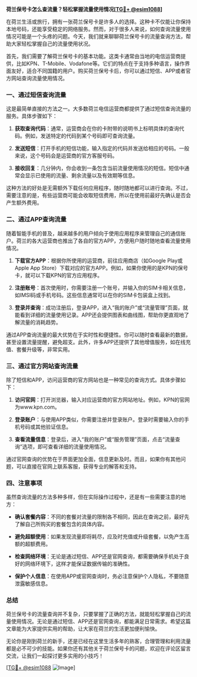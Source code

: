 **荷兰保号卡怎么查流量？轻松掌握流量使用情况[[TG💪+ @esim1088](https://t.me/s/esim1088)]**

在荷兰生活或旅行，拥有一张荷兰保号卡是许多人的选择。这种卡不仅能让你保持本地号码，还能享受稳定的网络服务。然而，对于很多人来说，如何查询流量使用情况可能是一个头疼的问题。今天，我们就来聊聊荷兰保号卡的流量查询方法，帮助大家轻松掌握自己的流量使用状况。

首先，我们需要了解荷兰保号卡的基本功能。这类卡通常由当地的电信运营商提供，比如KPN、T-Mobile、Vodafone等。它们的特点在于支持多种语言，操作界面友好，适合不同国籍的用户。购买荷兰保号卡后，你可以通过短信、APP或者官方网站查询流量使用情况。

### 一、通过短信查询流量

这是最简单直接的方法之一。大多数荷兰电信运营商都提供了通过短信查询流量的服务。具体步骤如下：

1. **获取查询代码**：通常，运营商会在你的卡附带的说明书上标明具体的查询代码。例如，发送特定的代码到某个号码即可查询流量。
   
2. **发送短信**：打开手机的短信功能，输入指定的代码并发送给相应的号码。一般来说，这个号码会是运营商的官方客服号码。

3. **接收回复**：几分钟内，你会收到一条包含当前流量使用情况的短信。短信中通常会显示已使用的流量、剩余流量以及有效期等信息。

这种方法的好处是无需额外下载任何应用程序，随时随地都可以进行查询。不过，需要注意的是，有些运营商可能会收取短信费用，所以在使用前最好先确认是否会产生额外费用。

### 二、通过APP查询流量

随着智能手机的普及，越来越多的用户倾向于使用应用程序来管理自己的通信账户。荷兰的各大运营商也推出了各自的官方APP，方便用户随时随地查看流量使用情况。

1. **下载官方APP**：根据你所使用的运营商，前往应用商店（如Google Play或Apple App Store）下载对应的官方APP。例如，如果你使用的是KPN的保号卡，就可以下载KPN的官方应用程序。

2. **注册账号**：首次使用时，你需要注册一个账号，并输入你的SIM卡相关信息，如IMSI码或手机号码。这些信息通常可以在你的SIM卡包装盒上找到。

3. **登录并查询**：成功注册后，登录APP，进入“我的账户”或“流量管理”页面，就能看到详细的流量使用记录。APP还会提供图表和曲线图，帮助你更直观地了解流量的消耗趋势。

通过APP查询流量的最大优势在于实时性和便捷性。你可以随时查看最新的数据，甚至设置流量提醒，避免超支。此外，许多APP还提供了其他增值服务，如在线充值、套餐升级等，非常实用。

### 三、通过官方网站查询流量

除了短信和APP，访问运营商的官方网站也是一种常见的查询方式。具体步骤如下：

1. **访问官网**：打开浏览器，输入对应运营商的官方网站地址。例如，KPN的官网为www.kpn.com。

2. **登录账户**：与使用APP类似，你需要注册并登录账户。登录时需要输入你的手机号码或其他验证信息。

3. **查看流量信息**：登录后，进入“我的账户”或“服务管理”页面，点击“流量查询”选项，即可查看详细的流量使用情况。

通过官网查询的优势在于界面更加全面，信息更新及时。而且，如果你有其他问题，可以直接在官网上联系客服，获得专业的解答和支持。

### 四、注意事项

虽然查询流量的方法多种多样，但在实际操作过程中，还是有一些需要注意的地方：

- **确认套餐内容**：不同的套餐对流量的限制各不相同，因此在查询之前，最好先了解自己所购买的套餐包含的具体内容。
  
- **避免超额使用**：如果发现流量即将耗尽，应及时充值或升级套餐，以免产生高额的超额费用。

- **检查网络环境**：无论是通过短信、APP还是官网查询，都需要确保手机处于良好的网络环境下，这样才能保证数据传输的准确性。

- **保护个人信息**：在使用APP或官网查询时，务必注意保护个人隐私，不要随意泄露敏感信息。

### 总结

荷兰保号卡的流量查询并不复杂，只要掌握了正确的方法，就能轻松掌握自己的流量使用情况。无论是通过短信、APP还是官网查询，都能满足日常需求。希望这篇文章能为大家提供实用的帮助，让大家在荷兰的生活更加便利愉快。

无论你是刚到荷兰的新手，还是已经在这里生活多年的熟客，合理管理和利用流量都是必不可少的技能。如果你还有其他关于荷兰保号卡的问题，欢迎在评论区留言交流，让我们一起探讨更多实用的小技巧！

[[TG💪+ @esim1088](https://t.me/s/esim1088) ![Image](https://i.postimg.cc/4NQfJmqS/Snipaste-2025-05-13-00-14-12.png)]